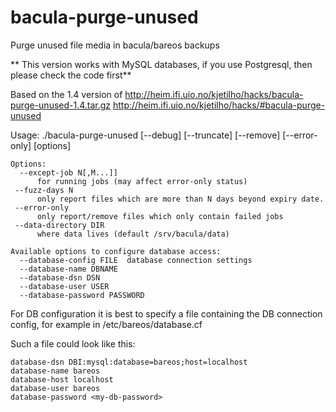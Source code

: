 # bacula-purge-unused
Purge unused file media in bacula/bareos backups

** This version works with MySQL databases, if you use Postgresql, then please check the code first**

Based on the 1.4 version of http://heim.ifi.uio.no/kjetilho/hacks/bacula-purge-unused-1.4.tar.gz
http://heim.ifi.uio.no/kjetilho/hacks/#bacula-purge-unused

Usage: ./bacula-purge-unused [--debug] [--truncate] [--remove] [--error-only] [options]

```
Options:
  --except-job N[,M...]]
      for running jobs (may affect error-only status)
 --fuzz-days N
      only report files which are more than N days beyond expiry date.
 --error-only
      only report/remove files which only contain failed jobs
 --data-directory DIR
      where data lives (default /srv/bacula/data)

Available options to configure database access:
  --database-config FILE  database connection settings
  --database-name DBNAME
  --database-dsn DSN
  --database-user USER
  --database-password PASSWORD
```

For DB configuration it is best to specify a file containing the DB connection config,
for example in /etc/bareos/database.cf

Such a file could look like this:  
```
database-dsn DBI:mysql:database=bareos;host=localhost
database-name bareos
database-host localhost
database-user bareos
database-password <my-db-password>
```

